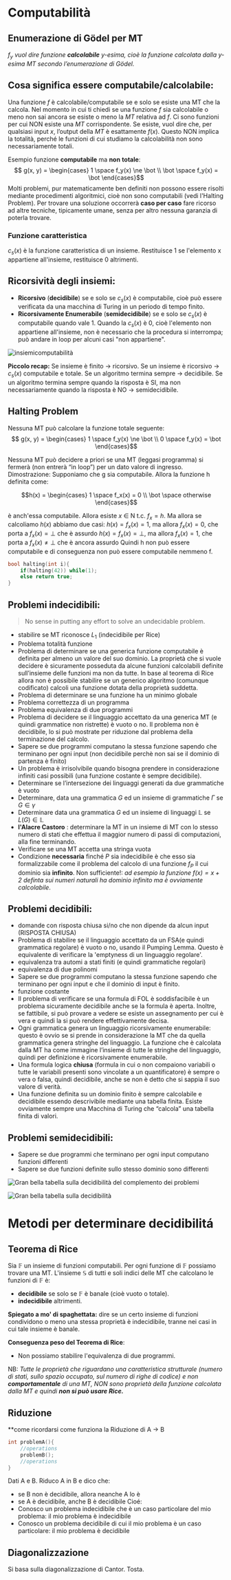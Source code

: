 # Computabilità

## Enumerazione di Gödel per MT
*$f_y$ vuol dire funzione **calcolabile** y-esima, cioè la funzione calcolata dalla y-esima MT secondo l’enumerazione di Gödel.* 

## Cosa significa essere computabile/calcolabile: 
Una funzione $f$ è calcolabile/computabile se e solo se esiste una MT che la calcola. Nel momento in cui ti chiedi se una funzione $f$ sia calcolabile o meno non sai ancora se esiste o meno la $MT$ relativa ad $f$. Ci sono funzioni per cui NON esiste una $MT$ corrispondente. Se esiste, vuol dire che, per qualsiasi input $x$, l’output della $MT$ è esattamente $f(x)$.
Questo NON implica la totalità, perché le funzioni di cui studiamo la calcolabilità non sono necessariamente totali.

Esempio funzione **computabile** ma **non** **totale**: 
$$ g(x, y) = \begin{cases} 1 \space f_y(x) \ne \bot \\ \bot \space f_y(x) = \bot \end{cases}$$
Molti problemi, pur matematicamente ben definiti non possono essere risolti mediante procedimenti algoritmici, cioè non sono computabili (vedi l'Halting Problem). Per trovare una soluzione occorrerà **caso per caso** fare ricorso ad altre tecniche, tipicamente umane, senza per altro nessuna garanzia di poterla trovare. 

### Funzione caratteristica
$c_s(x)$ è la funzione caratteristica di un insieme. Restituisce 1 se l'elemento x appartiene all'insieme, restituisce 0 altrimenti.

## Ricorsività degli insiemi: 
- **Ricorsivo** (**decidibile**) se e solo se $c_s(x)$ è computabile, cioè può essere verificata da una macchina di Turing in un periodo di tempo finito.
- **Ricorsivamente Enumerabile** (**semidecidibile**) se e solo se $c_s(x)$ è computabile quando vale 1. Quando la $c_s(x)$ è 0, cioè l'elemento non appartiene all'insieme, non è necessario che la procedura si interrompa; può andare in loop per alcuni casi "non appartiene". 

![insiemicomputabilità](images/7e67e94bb475e365fc479d68ce36145a.png)

**Piccolo recap:**
Se insieme è finito $\rightarrow$ ricorsivo.
Se un insieme è ricorsivo $\rightarrow$ $c_s(x)$ computabile e totale.
Se un algoritmo termina sempre $\rightarrow$ decidibile. 
Se un algoritmo termina sempre quando la risposta è SI, ma non necessariamente quando la risposta è NO $\rightarrow$ semidecidibile. 

## Halting Problem 
Nessuna MT può calcolare la funzione totale seguente:
$$ g(x, y) = \begin{cases} 1 \space f_y(x) \ne \bot \\ 0 \space f_y(x) = \bot \end{cases}$$

Nessuna MT può decidere a priori se una MT (leggasi programma) si fermerà (non entrerà “in loop”) per un dato valore di ingresso.
Dimostrazione: Supponiamo che g sia computabile. Allora la funzione h definita come:

$$h(x) = \begin{cases} 1 \space f_x(x) = 0 \\ \bot \space otherwise \end{cases}$$

è anch'essa computabile. Allora esiste $x$ $\in$ N t.c. $f_x = h$. Ma allora se calcoliamo $h(x)$ abbiamo due casi:
$h(x) = f_x(x) = 1$, ma allora $f_x( x) = 0$, che porta a $f_x(x) =\bot$ che è assurdo
$h(x) = f_x(x) = \bot$, ma allora $f_x(x) = 1$, che porta a $f_x(x) \ne \bot$ che è ancora assurdo
Quindi h non può essere computabile e di conseguenza non può essere computabile nemmeno f.

````C
bool halting(int i){
	if(halting(42)) while(1);
	else return true;
}
````

## Problemi **indecidibili**:

> No sense in putting any effort to solve an undecidable problem.

- stabilire se MT riconosce $L_1$ (indecidibile per Rice)
- Problema totalità funzione 
- Problema di determinare se una generica funzione computabile è definita per almeno un valore del suo dominio. La proprietà che si vuole decidere è sicuramente posseduta da alcune funzioni calcolabili definite sull’insieme delle funzioni ma non da tutte. In base al teorema di Rice allora non è possibile stabilire se un generico algoritmo (comunque codificato) calcoli una funzione dotata della proprietà suddetta.
- Problema di determinare se una funzione ha un minimo globale 
- Problema correttezza di un programma
- Problema equivalenza di due programmi
- Problema di decidere se il linguaggio accettato da una generica MT (e quindi grammatice non ristrette) è vuoto o no. Il problema non è decidibile, lo si può mostrate per riduzione dal problema della terminazione del calcolo. 
- Sapere se due programmi computano la stessa funzione sapendo che terminano per ogni input (non decidibile perchè non sai se il dominio di partenza è finito)
- Un problema è irrisolvibile quando bisogna prendere in considerazione infiniti casi possibili (una funzione costante è sempre decidibile).
-  Determinare se l’intersezione dei linguaggi generati da due grammatiche è vuoto
-  Determinare, data una grammatica $G$ ed un insieme di grammatiche $\Gamma$ se $G \in \gamma$
-  Determinare data una grammatica $G$ ed un insieme di linguaggi $\mathbb{L}$ se $L(G) \in \mathbb{L}$
- **l'Alacre Castoro** : determinare la MT in un insieme di MT con lo stesso numero di stati che effettua il maggior numero di passi di computazioni, alla fine terminando.
- Verificare se una MT accetta una stringa vuota
- Condizione **necessaria** finché $P$ sia indecidibile è che esso sia formalizzabile come il problema del calcolo di una funzione $f_P$ il cui dominio sia **infinito**. Non sufficiente!: *ad esempio la funzione $f(x) = x+2$ definta sui numeri naturali ha dominio infinito ma è ovviamente calcolabile*.

## Problemi **decidibili**:

- domande con risposta chiusa si/no che non dipende da alcun input (RISPOSTA CHIUSA)
- Problema di stabilire se il linguaggio accettato da un FSA(e quindi grammatica regolare) è vuoto o no, usando il Pumping Lemma. Questo è equivalente di verificare la 'emptyness di un linguaggio regolare'.
- equivalenza tra automi a stati finiti (e quindi grammatiche regolari)
- equivalenza di due polinomi
-  Sapere se due programmi computano la stessa funzione sapendo che terminano per ogni input e che il dominio di input è finito.
-  funzione costante
-  Il problema di verificare se una formula di FOL è soddisfacibile è un problema sicuramente decidibile anche se la formula è aperta. Inoltre, se fattibile, si può provare a vedere se esiste un assegnamento per cui è vera e quindi la si può rendere effettivamente decisa.
-   Ogni grammatica genera un linguaggio ricorsivamente enumerabile: questo è ovvio se si prende in considerazione la MT che da quella grammatica genera stringhe del linguaggio. La funzione che è calcolata dalla MT ha come immagine l’insieme di tutte le stringhe del linguaggio, quindi per definizione è ricorsivamente enumerabile.
- Una formula logica **chiusa** (formula in cui o non compaiono variabili o tutte le variabili presenti sono vincolate a un quantificatore) è sempre o vera o falsa, quindi decidibile, anche se non è detto che si sappia il suo valore di verità.
- Una funzione definita su un dominio finito è sempre calcolabile e decidibile essendo descrivibile mediante una tabella finita. Esiste ovviamente sempre una Macchina di Turing che “calcola” una tabella finita di valori.


## Problemi **semidecidibili**:

- Sapere se due programmi che terminano per ogni input computano funzioni differenti
- Sapere se due funzioni definite sullo stesso dominio sono differenti

![Gran bella tabella sulla decidibilità del complemento dei problemi](images/4a491d5dc5556394fd8729a093851c1f.png)



![Gran bella tabella sulla decidibilità](images/676949c00f89da66ba277e2bd1be0d1a.png)


# Metodi per determinare decidibilitá

## Teorema di Rice


Sia $\mathbb F$ un insieme di funzioni computabili. Per ogni funzione di $\mathbb F$  possiamo trovare una MT. L'insieme $\mathbb S$ di tutti e soli indici delle MT che calcolano le funzioni di $\mathbb F$ è:
 
- **decidibile** se solo se $\mathbb F$ è banale (cioè vuoto o totale). 
- **indecidibile** altrimenti.

**Spiegato a mo' di spaghettata:**
dire se un certo insieme di funzioni condividono o meno una stessa proprietà è indecidibile, tranne nei casi in cui tale insieme è banale.

**Conseguenza peso del Teorema di Rice**: 

- Non possiamo stabilire l'equivalenza di due programmi. 

NB: *Tutte le proprietà che riguardano una caratteristica strutturale (numero di stati, sullo spazio occupato, sul numero di righe di codice) e non **comportamentale** di una MT, NON sono proprietà della funzione calcolata dalla MT e quindi **non si può usare Rice.***

## Riduzione 
**come ricordarsi come funziona la Riduzione di A $\rightarrow$ B
````C
int problemA(){
	//operations
	problemB();
	//operations
}
````
Dati A e B. Riduco A in B e dico che:

- se B non è decidibile, allora neanche A lo è
- se A è decidibile, anche B è decidibile
Cioé:
- Conosco un problema indecidibile che è un caso particolare del mio problema: il mio problema è indecidibile 
- Conosco un problema decidibile di cui il mio problema è un caso particolare: il mio problema è decidibile

## Diagonalizzazione 
Si basa sulla diagonalizzazione di Cantor. Tosta.

